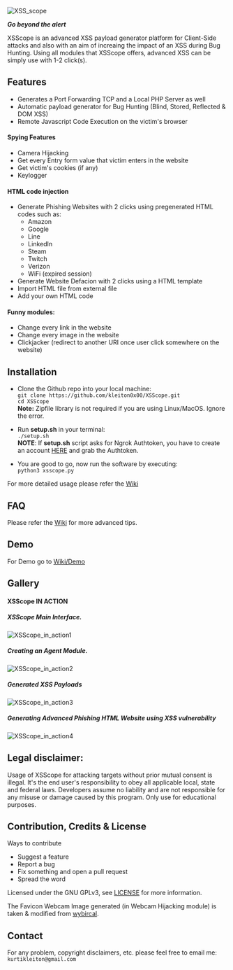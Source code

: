 ![XSS_scope](https://i.imgur.com/rSRvUx3.png)  

**_Go beyond the alert_**

XSScope is an advanced XSS payload generator platform for Client-Side attacks and also with an aim of increaing the impact of an XSS during Bug Hunting. Using all modules that XSScope offers, advanced XSS can be simply use with 1-2 click(s).

## Features  
- Generates a Port Forwarding TCP and a Local PHP Server as well
- Automatic payload generator for Bug Hunting (Blind, Stored, Reflected & DOM XSS)  
- Remote Javascript Code Execution on the victim's browser  

#### Spying Features  
- Camera Hijacking
- Get every Entry form value that victim enters in the website
- Get victim's cookies (if any)
- Keylogger  

#### HTML code injection  
- Generate Phishing Websites with 2 clicks using pregenerated HTML codes such as:
  - Amazon
  - Google
  - Line
  - LinkedIn
  - Steam
  - Twitch
  - Verizon
  - WiFi (expired session)  
- Generate Website Defacion with 2 clicks using a HTML template
- Import HTML file from external file
- Add your own HTML code
 
#### Funny modules:   
- Change every link in the website
- Change every image in the website
- Clickjacker (redirect to another URI once user click somewhere on the website)

## Installation
- Clone the Github repo into your local machine:  
```git clone https://github.com/kleiton0x00/XSScope.git```  
```cd XSScope```  
**Note:** Zipfile library is not required if you are using Linux/MacOS. Ignore the error.  
- Run **setup.sh** in your terminal:  
```./setup.sh```  
**NOTE**: If **setup.sh** script asks for Ngrok Authtoken, you have to create an account [HERE](https://ngrok.com/) and grab the Authtoken.  

- You are good to go, now run the software by executing:  
```python3 xsscope.py```  

For more detailed usage please refer the [Wiki](https://github.com/kleiton0x00/XSScope/wiki/Usages)

## FAQ
Please refer the [Wiki](https://github.com/kleiton0x00/XSScope/wiki/FAQ) for more advanced tips.

## Demo
For Demo go to [Wiki/Demo](https://github.com/kleiton0x00/XSScope/wiki/Demo)  

## Gallery
#### XSScope IN ACTION
##### XSScope Main Interface.  
![XSScope_in_action1](https://i.imgur.com/0o0Xrfs.png)  
##### Creating an Agent Module.  
![XSScope_in_action2](https://i.imgur.com/ICTM3bo.png)  
##### Generated XSS Payloads  
![XSScope_in_action3](https://i.imgur.com/c7DESrZ.png)  
##### Generating Advanced Phishing HTML Website using XSS vulnerability
![XSScope_in_action4](https://i.imgur.com/8CfVyFP.png)

## Legal disclaimer:

Usage of XSScope for attacking targets without prior mutual consent is illegal. It's the end user's responsibility to obey all applicable local, state and federal laws. Developers assume no liability and are not responsible for any misuse or damage caused by this program. Only use for educational purposes.

## Contribution, Credits & License

Ways to contribute

- Suggest a feature
- Report a bug
- Fix something and open a pull request
- Spread the word

Licensed under the GNU GPLv3, see [LICENSE](https://github.com/kleiton0x00/XSScope/blob/master/LICENSE) for more information.

The Favicon Webcam Image generated (in Webcam Hijacking module) is taken & modified from [wybircal](https://github.com/wybiral).

## Contact
For any problem, copyright disclaimers, etc. please feel free to email me: ```kurtikleiton@gmail.com```

